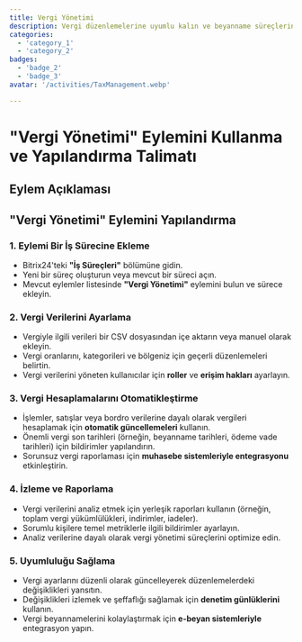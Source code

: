 ```yaml
---
title: Vergi Yönetimi
description: Vergi düzenlemelerine uyumlu kalın ve beyanname süreçlerini kolaylaştırın.
categories: 
  - 'category_1'
  - 'category_2'
badges: 
  - 'badge_2'
  - 'badge_3'
avatar: '/activities/TaxManagement.webp'

---
```

# "Vergi Yönetimi" Eylemini Kullanma ve Yapılandırma Talimatı

## Eylem Açıklaması

## **"Vergi Yönetimi" Eylemini Yapılandırma**

### 1. Eylemi Bir İş Sürecine Ekleme
- Bitrix24'teki **"İş Süreçleri"** bölümüne gidin.
- Yeni bir süreç oluşturun veya mevcut bir süreci açın.
- Mevcut eylemler listesinde **"Vergi Yönetimi"** eylemini bulun ve sürece ekleyin.

### 2. Vergi Verilerini Ayarlama
- Vergiyle ilgili verileri bir CSV dosyasından içe aktarın veya manuel olarak ekleyin.
- Vergi oranlarını, kategorileri ve bölgeniz için geçerli düzenlemeleri belirtin.
- Vergi verilerini yöneten kullanıcılar için **roller** ve **erişim hakları** ayarlayın.

### 3. Vergi Hesaplamalarını Otomatikleştirme
- İşlemler, satışlar veya bordro verilerine dayalı olarak vergileri hesaplamak için **otomatik güncellemeleri** kullanın.
- Önemli vergi son tarihleri (örneğin, beyanname tarihleri, ödeme vade tarihleri) için bildirimler yapılandırın.
- Sorunsuz vergi raporlaması için **muhasebe sistemleriyle entegrasyonu** etkinleştirin.

### 4. İzleme ve Raporlama
- Vergi verilerini analiz etmek için yerleşik raporları kullanın (örneğin, toplam vergi yükümlülükleri, indirimler, iadeler).
- Sorumlu kişilere temel metriklerle ilgili bildirimler ayarlayın.
- Analiz verilerine dayalı olarak vergi yönetimi süreçlerini optimize edin.

### 5. Uyumluluğu Sağlama
- Vergi ayarlarını düzenli olarak güncelleyerek düzenlemelerdeki değişiklikleri yansıtın.
- Değişiklikleri izlemek ve şeffaflığı sağlamak için **denetim günlüklerini** kullanın.
- Vergi beyannamelerini kolaylaştırmak için **e-beyan sistemleriyle** entegrasyon yapın.
